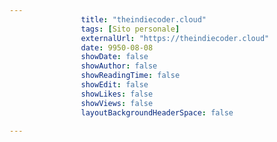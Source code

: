 ---
                title: "theindiecoder.cloud"
                tags: [Sito personale]
                externalUrl: "https://theindiecoder.cloud"
                date: 9950-08-08
                showDate: false
                showAuthor: false
                showReadingTime: false
                showEdit: false
                showLikes: false
                showViews: false
                layoutBackgroundHeaderSpace: false
                ---

